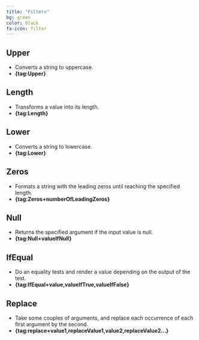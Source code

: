```yaml
---
title: "Filters"
bg: green
color: black
fa-icon: filter
---
```


## Upper

- Converts a string to uppercase.
- **{tag:Upper}**

## Length

- Transforms a value into its length.
- **{tag:Length}**

## Lower

- Converts a string to lowercase.
- **{tag:Lower}**

## Zeros

- Formats a string with the leading zeros until reaching the specified length.
- **{tag:Zeros+numberOfLeadingZeros}**

## Null

- Returns the specified argument if the input value is null.
- **{tag:Null+valueIfNull}**

## IfEqual

- Do an equality tests and render a value depending on the output of the test.
- **{tag:IfEqual+value,valueIfTrue,valueIfFalse}**

## Replace

- Take some couples of arguments, and replace each occurrence of each first argument by the second.
- **{tag:replace+value1,replaceValue1,value2,replaceValue2...}**
